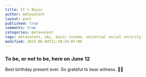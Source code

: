 ```yaml
---
title: It's Basic
author: metavalent
layout: post
published: true
comments: true
categories: metavalent
tags: metavalent, ubi, basic income, universal social security
modified: 2023-06-04T11:38:24-07:00
---
```


### To be, or not to be, here on June 12

Best birthday present ever. So grateful to bear witness. 🙏🏼

